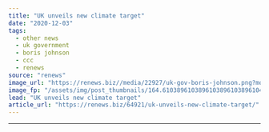 ```yaml
---
title: "UK unveils new climate target"
date: "2020-12-03"
tags: 
  - other news
  - uk government
  - boris johnson
  - ccc
  - renews
source: "renews"
image_url: "https://renews.biz//media/22927/uk-gov-boris-johnson.png?mode=crop&width=770&heightratio=0.6103896103896103896103896104&slimmage=true"
image_fp: "/assets/img/post_thumbnails/164.6103896103896103896103896104&slimmage=true"
lead: "UK unveils new climate target"
article_url: "https://renews.biz/64921/uk-unveils-new-climate-target/"
---
```


---
